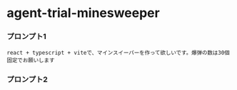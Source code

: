 # agent-trial-minesweeper

### プロンプト1
```
react + typescript + viteで、マインスイーパーを作って欲しいです。爆弾の数は30個固定でお願いします
```

### プロンプト2
```

```
